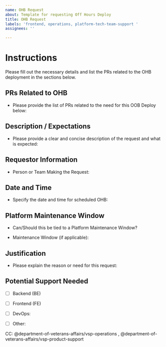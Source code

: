 ```yaml
---
name: OHB Request
about: Template for requesting Off Hours Deploy
title: OHB Request
labels: 'frontend, operations, platform-tech-team-support '
assignees: ''

---
```

# Instructions
Please fill out the necessary details and list the PRs related to the OHB deployment in the sections below.

## PRs Related to OHB
- Please provide the list of PRs related to the need for this OOB Deploy below:
   
## Description / Expectations
- Please provide a clear and concise description of the request and what is expected:

## Requestor Information
- Person or Team Making the Request: 
  <!-- Who is submitting this request? Please assign the person or team. -->

## Date and Time
- Specify the date and time for scheduled OHB:

## Platform Maintenance Window
- Can/Should this be tied to a Platform Maintenance Window?
  <!-- Indicate if this request should align with a platform maintenance window. -->

- Maintenance Window (if applicable):
  <!-- If applicable, provide the maintenance window details. -->

## Justification
- Please explain the reason or need for this request:

## Potential Support Needed
- [ ] Backend (BE)
  <!-- Indicate if backend support is needed. -->
- [ ] Frontend (FE)
  <!-- Indicate if frontend support is needed. -->
- [ ] DevOps:
  <!-- Indicate if DevOps support is needed. -->
- [ ] Other:
  <!-- Any other support required (please specify). -->


 CC: @department-of-veterans-affairs/vsp-operations ,  @department-of-veterans-affairs/vsp-product-support
